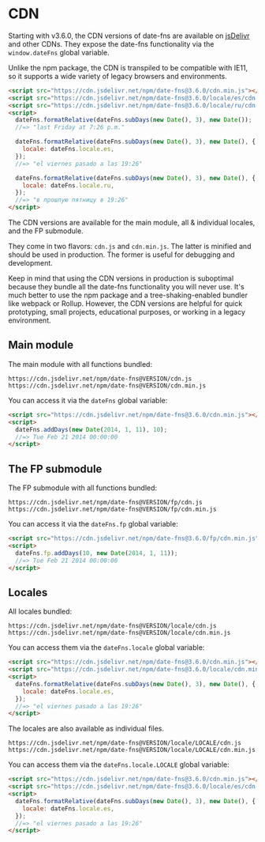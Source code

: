 # CDN

Starting with v3.6.0, the CDN versions of date-fns are available on [jsDelivr](https://www.jsdelivr.com/package/npm/date-fns) and other CDNs. They expose the date-fns functionality via the `window.dateFns` global variable.

Unlike the npm package, the CDN is transpiled to be compatible with IE11, so it supports a wide variety of legacy browsers and environments.

```html
<script src="https://cdn.jsdelivr.net/npm/date-fns@3.6.0/cdn.min.js"></script>
<script src="https://cdn.jsdelivr.net/npm/date-fns@3.6.0/locale/es/cdn.min.js"></script>
<script src="https://cdn.jsdelivr.net/npm/date-fns@3.6.0/locale/ru/cdn.min.js"></script>
<script>
  dateFns.formatRelative(dateFns.subDays(new Date(), 3), new Date());
  //=> "last Friday at 7:26 p.m."

  dateFns.formatRelative(dateFns.subDays(new Date(), 3), new Date(), {
    locale: dateFns.locale.es,
  });
  //=> "el viernes pasado a las 19:26"

  dateFns.formatRelative(dateFns.subDays(new Date(), 3), new Date(), {
    locale: dateFns.locale.ru,
  });
  //=> "в прошлую пятницу в 19:26"
</script>
```

The CDN versions are available for the main module, all & individual locales, and the FP submodule.

They come in two flavors: `cdn.js` and `cdn.min.js`. The latter is minified and should be used in production. The former is useful for debugging and development.

Keep in mind that using the CDN versions in production is suboptimal because they bundle all the date-fns functionality you will never use. It's much better to use the npm package and a tree-shaking-enabled bundler like webpack or Rollup. However, the CDN versions are helpful for quick prototyping, small projects, educational purposes, or working in a legacy environment.

## Main module

The main module with all functions bundled:

```
https://cdn.jsdelivr.net/npm/date-fns@VERSION/cdn.js
https://cdn.jsdelivr.net/npm/date-fns@VERSION/cdn.min.js
```

You can access it via the `dateFns` global variable:

```html
<script src="https://cdn.jsdelivr.net/npm/date-fns@3.6.0/cdn.min.js"></script>
<script>
  dateFns.addDays(new Date(2014, 1, 11), 10);
  //=> Tue Feb 21 2014 00:00:00
</script>
```

## The FP submodule

The FP submodule with all functions bundled:

```
https://cdn.jsdelivr.net/npm/date-fns@VERSION/fp/cdn.js
https://cdn.jsdelivr.net/npm/date-fns@VERSION/fp/cdn.min.js
```

You can access it via the `dateFns.fp` global variable:

```html
<script src="https://cdn.jsdelivr.net/npm/date-fns@3.6.0/fp/cdn.min.js"></script>
<script>
  dateFns.fp.addDays(10, new Date(2014, 1, 11));
  //=> Tue Feb 21 2014 00:00:00
</script>
```

## Locales

All locales bundled:

```
https://cdn.jsdelivr.net/npm/date-fns@VERSION/locale/cdn.js
https://cdn.jsdelivr.net/npm/date-fns@VERSION/locale/cdn.min.js
```

You can access them via the `dateFns.locale` global variable:

```html
<script src="https://cdn.jsdelivr.net/npm/date-fns@3.6.0/cdn.min.js"></script>
<script src="https://cdn.jsdelivr.net/npm/date-fns@3.6.0/locale/cdn.min.js"></script>
<script>
  dateFns.formatRelative(dateFns.subDays(new Date(), 3), new Date(), {
    locale: dateFns.locale.es,
  });
  //=> "el viernes pasado a las 19:26"
</script>
```

The locales are also available as individual files.

```
https://cdn.jsdelivr.net/npm/date-fns@VERSION/locale/LOCALE/cdn.js
https://cdn.jsdelivr.net/npm/date-fns@VERSION/locale/LOCALE/cdn.min.js
```

You can access them via the `dateFns.locale.LOCALE` global variable:

```html
<script src="https://cdn.jsdelivr.net/npm/date-fns@3.6.0/cdn.min.js"></script>
<script src="https://cdn.jsdelivr.net/npm/date-fns@3.6.0/locale/es/cdn.min.js"></script>
<script>
  dateFns.formatRelative(dateFns.subDays(new Date(), 3), new Date(), {
    locale: dateFns.locale.es,
  });
  //=> "el viernes pasado a las 19:26"
</script>
```
